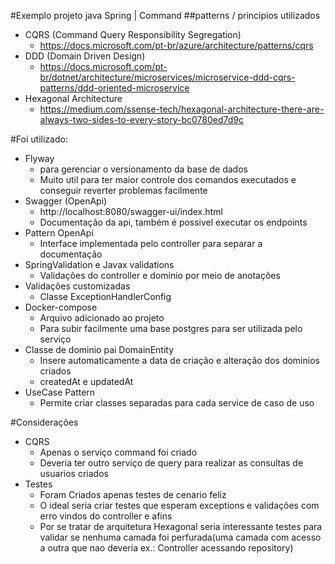 #Exemplo projeto java Spring | Command
##patterns / principios utilizados
* CQRS (Command Query Responsibility Segregation)
  * https://docs.microsoft.com/pt-br/azure/architecture/patterns/cqrs
* DDD (Domain Driven Design)
  * https://docs.microsoft.com/pt-br/dotnet/architecture/microservices/microservice-ddd-cqrs-patterns/ddd-oriented-microservice
* Hexagonal Architecture
  * https://medium.com/ssense-tech/hexagonal-architecture-there-are-always-two-sides-to-every-story-bc0780ed7d9c

#Foi utilizado:
* Flyway
  * para gerenciar o versionamento da base de dados
  * Muito util para ter maior controle dos comandos executados e conseguir reverter problemas facilmente
* Swagger (OpenApi)
  * http://localhost:8080/swagger-ui/index.html
  * Documentação da api, também é possivel executar os endpoints
* Pattern OpenApi
  * Interface implementada pelo controller para separar a documentação
* SpringValidation e Javax validations
  * Validações do controller e dominio por meio de anotações
* Validações customizadas
  * Classe ExceptionHandlerConfig
* Docker-compose
  * Arquivo adicionado ao projeto
  * Para subir facilmente uma base postgres para ser utilizada pelo serviço
* Classe de dominio pai DomainEntity
  * Insere automaticamente a data de criação e alteração dos dominios criados
  * createdAt e updatedAt
* UseCase Pattern
  * Permite criar classes separadas para cada service de caso de uso

#Considerações
* CQRS
  * Apenas o serviço command foi criado
  * Deveria ter outro serviço de query para realizar as consultas de usuarios criados
* Testes
  * Foram Criados apenas testes de cenario feliz
  * O ideal seria criar testes que esperam exceptions e validações com erro vindos do controller e afins
  * Por se tratar de arquitetura Hexagonal seria interessante testes para validar se nenhuma camada foi perfurada(uma camada com acesso a outra que nao deveria ex.: Controller acessando repository)